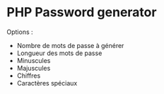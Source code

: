 # PHP Password generator
Options :
- Nombre de mots de passe à générer
- Longueur des mots de passe
- Minuscules
- Majuscules
- Chiffres
- Caractères spéciaux
